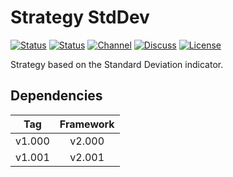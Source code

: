 # Strategy StdDev

[![Status][gha-image-check-master]][gha-link-check-master]
[![Status][gha-image-compile-master]][gha-link-compile-master]
[![Channel][tg-channel-image]][tg-channel-link]
[![Discuss][gh-discuss-badge]][gh-discuss-link]
[![License][license-image]][license-link]

Strategy based on the Standard Deviation indicator.

## Dependencies

| Tag      | Framework |
|:--------:|:---------:|
| v1.000   | v2.000    |
| v1.001   | v2.001    |

<!-- Named links -->

[gh-discuss-badge]: https://img.shields.io/badge/Discussions-Q&A-blue.svg?logo=github
[gh-discuss-link]: https://github.com/EA31337/EA31337-Strategies/discussions

[gha-link-check-master]: https://github.com/EA31337/Strategy-StdDev/actions?query=workflow:Check+branch%3Amaster
[gha-image-check-master]: https://github.com/EA31337/Strategy-StdDev/workflows/Check/badge.svg?branch=master
[gha-link-compile-master]: https://github.com/EA31337/Strategy-StdDev/actions?query=workflow:Compile+branch%3Amaster
[gha-image-compile-master]: https://github.com/EA31337/Strategy-StdDev/workflows/Compile/badge.svg?branch=master

[tg-channel-image]: https://img.shields.io/badge/Telegram-join-0088CC.svg?logo=telegram
[tg-channel-link]: https://t.me/EA31337

[license-image]: https://img.shields.io/github/license/EA31337/EA31337-Strategies.svg
[license-link]: https://tldrlegal.com/license/gnu-general-public-license-v3-(gpl-3)
